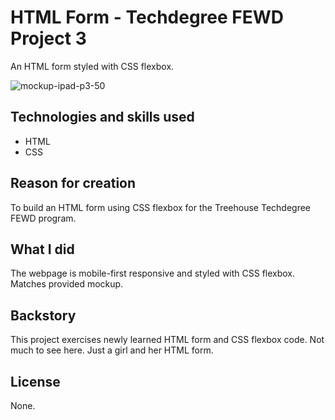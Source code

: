 # HTML Form - Techdegree FEWD Project 3

An HTML form styled with CSS flexbox.

![mockup-ipad-p3-50](https://user-images.githubusercontent.com/16675876/59817341-8226dc00-92ed-11e9-8c55-f8cd7af6ec15.png)

## Technologies and skills used 

+ HTML
+ CSS

## Reason for creation

To build an HTML form using CSS flexbox for the Treehouse Techdegree FEWD program.

## What I did

The webpage is mobile-first responsive and styled with CSS flexbox. Matches provided mockup.
 
## Backstory

This project exercises newly learned HTML form and CSS flexbox code. Not much to see here. Just a girl and her HTML form.

## License
None.
